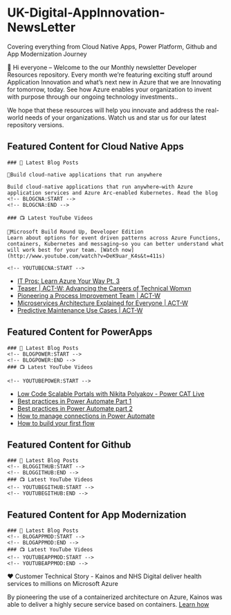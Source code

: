 # UK-Digital-AppInnovation-NewsLetter

Covering everything from Cloud Native Apps, Power Platform, Github and App Modernization Journey

👋 Hi everyone – Welcome to the our Monthly newsletter Developer Resources repository. Every month we’re featuring exciting stuff around Application Innovation and what’s next new in Azure that we are Innovating for tomorrow, today. See how Azure enables your organization to invent with purpose through our ongoing technology investments..


We hope that these resources will help you innovate and address the real-world needs of your organizations. Watch us and star us for our latest repository versions.

## Featured Content for Cloud Native Apps


    ### 📝 Latest Blog Posts

    📜Build cloud-native applications that run anywhere

    Build cloud-native applications that run anywhere—with Azure application services and Azure Arc-enabled Kubernetes. Read the blog
    <!-- BLOGCNA:START -->
    <!-- BLOGCNA:END -->

    ### 📺 Latest YouTube Videos

    🎦Microsoft Build Round Up, Developer Edition
    Learn about options for event driven patterns across Azure Functions, containers, Kubernetes and messaging—so you can better understand what will work best for your team. [Watch now](http://www.youtube.com/watch?v=DeK9uar_K4s&t=411s)

    <!-- YOUTUBECNA:START -->
- [IT Pros: Learn Azure Your Way Pt. 3](https://www.youtube.com/watch?v=g_gnPfXE70w)
- [Teaser | ACT-W: Advancing the Careers of Technical Womxn](https://www.youtube.com/watch?v=Y1DtW0UWngE)
- [Pioneering a Process Improvement Team | ACT-W](https://www.youtube.com/watch?v=d1-3vAsFTX4)
- [Microservices Architecture Explained for Everyone | ACT-W](https://www.youtube.com/watch?v=McZ94-7LvGk)
- [Predictive Maintenance Use Cases | ACT-W](https://www.youtube.com/watch?v=coMQYm6yTeI)
<!-- YOUTUBECNA:END -->

##  Featured Content for PowerApps
    ### 📝 Latest Blog Posts
    <!-- BLOGPOWER:START -->
    <!-- BLOGPOWER:END -->
    ### 📺 Latest YouTube Videos
    
    <!-- YOUTUBEPOWER:START -->
- [Low Code Scalable Portals with Nikita Polyakov - Power CAT Live](https://www.youtube.com/watch?v=-39YxbzfdrU)
- [Best practices in Power Automate Part 1](https://www.youtube.com/watch?v=h71ub2Ol0V8)
- [Best practices in Power Automate part 2](https://www.youtube.com/watch?v=QiA8k5Jh3Hs)
- [How to manage connections in Power Automate](https://www.youtube.com/watch?v=crKWXkpO_8U)
- [How to build your first flow](https://www.youtube.com/watch?v=BykkAIwRX-E)
<!-- YOUTUBEPOWER:END -->

##  Featured Content for Github
    ### 📝 Latest Blog Posts
    <!-- BLOGGITHUB:START -->
    <!-- BLOGGITHUB:END -->
    ### 📺 Latest YouTube Videos
    <!-- YOUTUBEGITHUB:START -->
    <!-- YOUTUBEGITHUB:END -->
##  Featured Content for App Modernization
    ### 📝 Latest Blog Posts
    <!-- BLOGAPPMOD:START -->
    <!-- BLOGAPPMOD:END -->
    ### 📺 Latest YouTube Videos
    <!-- YOUTUBEAPPMOD:START -->
    <!-- YOUTUBEAPPMOD:END -->


♥️ Customer Technical Story - Kainos and NHS Digital deliver health services to millions on Microsoft Azure

By pioneering the use of a containerized architecture on Azure, Kainos was able to deliver a highly secure service based on containers. [Learn how](https://customers.microsoft.com/en-us/story/1368348549535774520-kainos-and-nhs-digital-deliver-health-services-to-millions-on-microsoft-azure)

